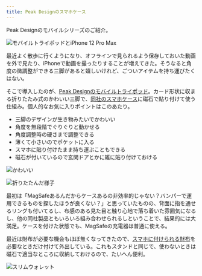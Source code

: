 ```yaml
---
title: Peak Designのスマホケース
---
```

Peak Designのモバイルシリーズのご紹介。

![](https://lh5.googleusercontent.com/BbfTctSCJm30gZCX3CKBwuRGZTcpZ63CdO_wsU732pOmvJLEmz5ZLzbQ8822I1Rz34F18p5IG8vwJhqAEMZFnhKpM48g4Ac-SkEz7ZDb3m3v0oss53GSW-oy4FIec-ZLO5eci8hTViijSiuhpOodBwDaZtpkQqCOCD3WJbK7xNMW-jBfa75AKqk0Zn43 "モバイルトライポッドとiPhone 12 Pro Max")

最近よく散歩に行くようになり、オフラインで見られるよう保存しておいた動画を外で見たり、iPhoneで動画を撮ったりすることが増えてきた。そうなると角度の微調整ができる三脚があると嬉しいけれど、ごついアイテムを持ち運びたくはない。

そこで導入したのが、[Peak Designのモバイルトライポッド](https://www.amazon.co.jp/dp/B09FRZPLL3)。カード形状に収まる折りたたみ式のかわいい三脚で、[同社のスマホケース](https://www.amazon.co.jp/dp/B09FP3HP7Z?)に磁石で貼り付けて使う仕組み。個人的なお気に入りポイントはこのあたり。

*   三脚のデザインが生き物みたいでかわいい
*   角度を無段階でぐりぐりと動かせる
*   角度調整時の硬さまで調整できる
*   薄くて小さいのでポケットに入る
*   スマホに貼り付けたまま持ち運ぶこともできる
*   磁石が付いているので玄関ドアとかに雑に貼り付けておける

![](https://lh6.googleusercontent.com/08ekeNQ2vxHLIhT8_vLFW5KsO__ymbS9Qdbv_7o97BsFmG0MOoWsPHWOFjQSMNtsEc9TudyQQDrMEdyZxyCNbJmsN-bkcTr07qi3djPq_uLQvQ991Njfku6ncjiPlqvIL7BTbUHAGwbNQ19kCtUYX_JuFjNXt90VJQG4UbC37bLjM6dx4GXs4WFesVHe "かわいい")

![](https://lh6.googleusercontent.com/QEqfreRPKXZJyYPNFOAf-9JCqgDC8CRwAqp37EJj2qMlSesZnwXOM-QGtLFE4QcxRj_IEbYwjw4G7ep6mBT5oyMuVSsUq9Fa-mZWjTgCwzDC2GBHGVjxcmiHBoqEpCOjcsyYsIpCt6iTtWDJvwAEFGwqAFflZO78xBpAzJ8Y-BQgtXg5GK2q9VSfoFFi "折りたたんだ様子")

最初は「MagSafeあるんだからケースあるの非効率的じゃない？バンパーで運用できるものを探したほうが良くない？」と思っていたものの、背面に指を通せるリングも付いてるし、布感のある見た目と触り心地で落ち着いた雰囲気になるし、他の同社製品ともいろいろ組み合わせられるしということで、結果的には大満足。ケースを付けた状態でも、MagSafeの充電器は普通に使える。

最近は財布が必要な機会もほぼ無くなってきたので、[スマホに付けられる財布](https://www.amazon.co.jp/dp/B09FSGW671)を必要なときだけ付けて外出している。これもスタンドと同じで、使わないときは磁石で適当なところに収納しておけるので、たいへん便利。

![](https://lh4.googleusercontent.com/ttgwsffz3tSfjV7EYWH3bi9mRBhban8A66g7E9sIdDAgPI_ZBnjfZQC712MJ7InTZQpJW1ecq3SI9jUuBRPrtCvToJ4uSNHUb4BkXLIMux6LWcFV5VC8OtBn7sdrccSdM_RNaoJXBUu4GXopvz6h3cBcWLeiM-5E6ueTXuDQhCfDqjgCQvctXK_g2lkh "スリムウォレット")

